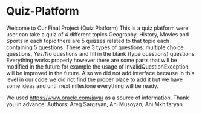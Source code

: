 # Quiz-Platform

Welcome to Our Final Project (Quiz Platform)
This is a quiz platform were user can take a quiz of 4 different topics Geography, History, Movies and Sports in each topic there are 5 quizzes related to that topic each containing 5 questions. There are 3 types of questions: multiple choice questions, Yes/No questions and fill in the blank (type questions) questions. 
Everything works properly however there are some parts that will be modified in the future for example the usage of InvalidQuestionException will be improved in the future. Also we did not add interface because in this level in our code we did not find the proper place to add it but we have some ideas and until next milestone everything will be ready.


We used https://www.oracle.com/java/ as a source of information.
Thank you in advance!
Authors: Areg Sargsyan, Ani Musoyan, Ani Mkhitaryan
